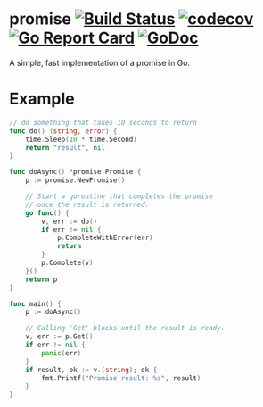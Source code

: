 # promise [![Build Status](https://travis-ci.org/matthewdale/promise.svg?branch=master)](https://travis-ci.org/matthewdale/promise) [![codecov](https://codecov.io/gh/matthewdale/promise/branch/master/graph/badge.svg)](https://codecov.io/gh/matthewdale/promise) [![Go Report Card](https://goreportcard.com/badge/github.com/matthewdale/promise)](https://goreportcard.com/report/github.com/matthewdale/promise) [![GoDoc](https://godoc.org/github.com/matthewdale/promise?status.svg)](https://godoc.org/github.com/matthewdale/promise)

A simple, fast implementation of a promise in Go.

Example
=======
```go
// do something that takes 10 seconds to return
func do() (string, error) {
    time.Sleep(10 * time.Second)
    return "result", nil
}

func doAsync() *promise.Promise {
    p := promise.NewPromise()

    // Start a goroutine that completes the promise
    // once the result is returned.
    go func() {
        v, err := do()
        if err != nil {
            p.CompleteWithError(err)
            return
        }
        p.Complete(v)
    }()
    return p
}

func main() {
    p := doAsync()

    // Calling 'Get' blocks until the result is ready.
    v, err := p.Get()
    if err != nil {
        panic(err)
    }
    if result, ok := v.(string); ok {
        fmt.Printf("Promise result: %s", result)
    }
}
```
